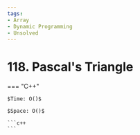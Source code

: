 ```yaml
---
tags:
- Array
- Dynamic Programming
- Unsolved
---
```



# 118. Pascal's Triangle

=== "C++"

    $Time: O()$

    $Space: O()$

    ```c++
    ```